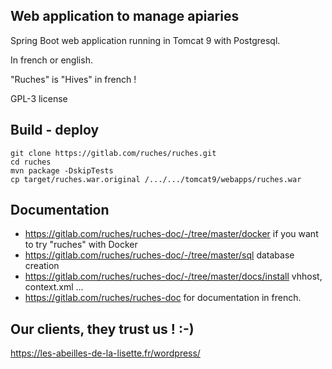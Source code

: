 ## Web application to manage apiaries

Spring Boot web application running in Tomcat 9 with Postgresql.

In french or english.

"Ruches" is "Hives" in french ! 

GPL-3 license

## Build - deploy

```
git clone https://gitlab.com/ruches/ruches.git
cd ruches
mvn package -DskipTests
cp target/ruches.war.original /.../.../tomcat9/webapps/ruches.war
```

## Documentation

* https://gitlab.com/ruches/ruches-doc/-/tree/master/docker if you want to try "ruches" with Docker
* https://gitlab.com/ruches/ruches-doc/-/tree/master/sql database creation
* https://gitlab.com/ruches/ruches-doc/-/tree/master/docs/install vhhost, context.xml ...
* https://gitlab.com/ruches/ruches-doc for documentation in french.

## Our clients, they trust us !   :-)

https://les-abeilles-de-la-lisette.fr/wordpress/


